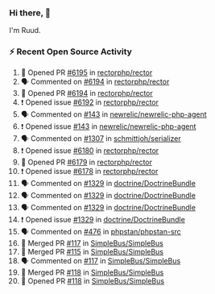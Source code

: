 ### Hi there, 👋

I'm Ruud.
 
### :zap: Recent Open Source Activity

<!--START_SECTION:activity-->
1. 💪 Opened PR [#6195](https://github.com/rectorphp/rector/pull/6195) in [rectorphp/rector](https://github.com/rectorphp/rector)
2. 🗣 Commented on [#6194](https://github.com/rectorphp/rector/issues/6194) in [rectorphp/rector](https://github.com/rectorphp/rector)
3. 💪 Opened PR [#6194](https://github.com/rectorphp/rector/pull/6194) in [rectorphp/rector](https://github.com/rectorphp/rector)
4. ❗️ Opened issue [#6192](https://github.com/rectorphp/rector/issues/6192) in [rectorphp/rector](https://github.com/rectorphp/rector)
5. 🗣 Commented on [#143](https://github.com/newrelic/newrelic-php-agent/issues/143) in [newrelic/newrelic-php-agent](https://github.com/newrelic/newrelic-php-agent)
6. ❗️ Opened issue [#143](https://github.com/newrelic/newrelic-php-agent/issues/143) in [newrelic/newrelic-php-agent](https://github.com/newrelic/newrelic-php-agent)
7. 🗣 Commented on [#1307](https://github.com/schmittjoh/serializer/issues/1307) in [schmittjoh/serializer](https://github.com/schmittjoh/serializer)
8. ❗️ Opened issue [#6180](https://github.com/rectorphp/rector/issues/6180) in [rectorphp/rector](https://github.com/rectorphp/rector)
9. 💪 Opened PR [#6179](https://github.com/rectorphp/rector/pull/6179) in [rectorphp/rector](https://github.com/rectorphp/rector)
10. ❗️ Opened issue [#6178](https://github.com/rectorphp/rector/issues/6178) in [rectorphp/rector](https://github.com/rectorphp/rector)
11. 🗣 Commented on [#1329](https://github.com/doctrine/DoctrineBundle/issues/1329) in [doctrine/DoctrineBundle](https://github.com/doctrine/DoctrineBundle)
12. 🗣 Commented on [#1329](https://github.com/doctrine/DoctrineBundle/issues/1329) in [doctrine/DoctrineBundle](https://github.com/doctrine/DoctrineBundle)
13. 🗣 Commented on [#1329](https://github.com/doctrine/DoctrineBundle/issues/1329) in [doctrine/DoctrineBundle](https://github.com/doctrine/DoctrineBundle)
14. ❗️ Opened issue [#1329](https://github.com/doctrine/DoctrineBundle/issues/1329) in [doctrine/DoctrineBundle](https://github.com/doctrine/DoctrineBundle)
15. 🗣 Commented on [#476](https://github.com/phpstan/phpstan-src/issues/476) in [phpstan/phpstan-src](https://github.com/phpstan/phpstan-src)
16. 🎉 Merged PR [#117](https://github.com/SimpleBus/SimpleBus/pull/117) in [SimpleBus/SimpleBus](https://github.com/SimpleBus/SimpleBus)
17. 🎉 Merged PR [#115](https://github.com/SimpleBus/SimpleBus/pull/115) in [SimpleBus/SimpleBus](https://github.com/SimpleBus/SimpleBus)
18. 🗣 Commented on [#117](https://github.com/SimpleBus/SimpleBus/issues/117) in [SimpleBus/SimpleBus](https://github.com/SimpleBus/SimpleBus)
19. 🎉 Merged PR [#118](https://github.com/SimpleBus/SimpleBus/pull/118) in [SimpleBus/SimpleBus](https://github.com/SimpleBus/SimpleBus)
20. 💪 Opened PR [#118](https://github.com/SimpleBus/SimpleBus/pull/118) in [SimpleBus/SimpleBus](https://github.com/SimpleBus/SimpleBus)
<!--END_SECTION:activity-->
